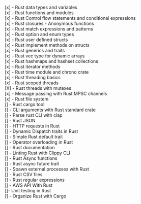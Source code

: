 [x] - Rust data types and variables<br/>
[x] - Rust functions and modules<br/>
[x] - Rust Control flow statements and conditional expressions<br/>
[x] - Rust closures - Anonymous functions<br/>
[x] - Rust match expressions and patterns<br/>
[x] - Rust option and enum types<br/>
[x] - Rust user defined structs<br/>
[x] - Rust implement methods on structs<br/>
[x] - Rust generics and traits<br/>
[x] - Rust vec type for dynamic arrays<br/>
[x] - Rust hashmaps and hashset collections<br/>
[x] - Rust iterator methods<br/>
[x] - Rust time module and chrono crate<br/>
[x] - Rust threading basics<br/>
[x] - Rust scoped threads<br/>
[X] - Rust threads with mutexes<br/>
[x] - Message passing with Rust MPSC channels<br/>
[x] - Rust file system<br/>
[] - Rust cargo tool<br/>
[] - CLI arguments with Rust standard crate<br/>
[] - Parse rust CLI with clap<br/>
[] - Rust JSON<br/>
[] - HTTP requests in Rust<br/>
[] - Dynamic Dispatch traits in Rust<br/>
[] - Simple Rust default trait<br/>
[] - Operator overloading in Rust<br/>
[] - Rust documentation<br/>
[] - Linting Rust with Clippy CLI<br/>
[] - Rust Async functions<br/>
[] - Rust async future trait<br/>
[] - Spawn external processes with Rust<br/>
[] - Rust CSV files<br/>
[] - Rust regular expressions<br/>
[] - AWS API With Rust<br/>
[]- Unit testing in Rust<br/>
[] - Organize Rust with Cargo<br/>
